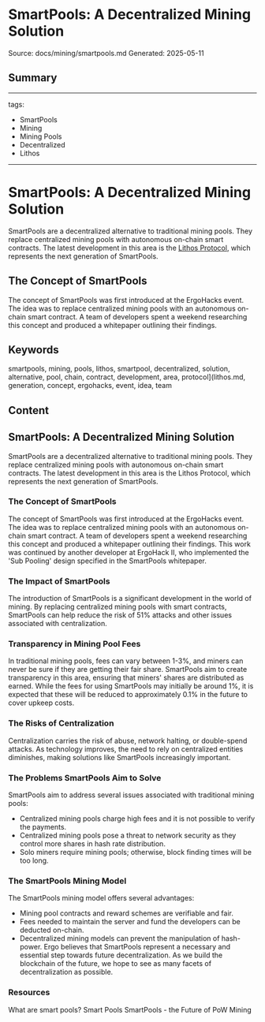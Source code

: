 # SmartPools: A Decentralized Mining Solution
Source: docs/mining/smartpools.md
Generated: 2025-05-11

## Summary
---
tags:
  - SmartPools
  - Mining
  - Mining Pools
  - Decentralized
  - Lithos
---

# SmartPools: A Decentralized Mining Solution

SmartPools are a decentralized alternative to traditional mining pools. They replace centralized mining pools with autonomous on-chain smart contracts. The latest development in this area is the [Lithos Protocol](lithos.md), which represents the next generation of SmartPools.

## The Concept of SmartPools

The concept of SmartPools was first introduced at the ErgoHacks event. The idea was to replace centralized mining pools with an autonomous on-chain smart contract. A team of developers spent a weekend researching this concept and produced a whitepaper outlining their findings.

## Keywords
smartpools, mining, pools, lithos, smartpool, decentralized, solution, alternative, pool, chain, contract, development, area, protocol](lithos.md, generation, concept, ergohacks, event, idea, team

## Content
## SmartPools: A Decentralized Mining Solution
SmartPools are a decentralized alternative to traditional mining pools. They replace centralized mining pools with autonomous on-chain smart contracts. The latest development in this area is the Lithos Protocol, which represents the next generation of SmartPools.

### The Concept of SmartPools
The concept of SmartPools was first introduced at the ErgoHacks event. The idea was to replace centralized mining pools with an autonomous on-chain smart contract. A team of developers spent a weekend researching this concept and produced a whitepaper outlining their findings. This work was continued by another developer at ErgoHack II, who implemented the 'Sub Pooling' design specified in the SmartPools whitepaper.

### The Impact of SmartPools
The introduction of SmartPools is a significant development in the world of mining. By replacing centralized mining pools with smart contracts, SmartPools can help reduce the risk of 51% attacks and other issues associated with centralization.

### Transparency in Mining Pool Fees
In traditional mining pools, fees can vary between 1-3%, and miners can never be sure if they are getting their fair share. SmartPools aim to create transparency in this area, ensuring that miners' shares are distributed as earned. While the fees for using SmartPools may initially be around 1%, it is expected that these will be reduced to approximately 0.1% in the future to cover upkeep costs.

### The Risks of Centralization
Centralization carries the risk of abuse, network halting, or double-spend attacks. As technology improves, the need to rely on centralized entities diminishes, making solutions like SmartPools increasingly important.

### The Problems SmartPools Aim to Solve
SmartPools aim to address several issues associated with traditional mining pools:
- Centralized mining pools charge high fees and it is not possible to verify the payments.
- Centralized mining pools pose a threat to network security as they control more shares in hash rate distribution.
- Solo miners require mining pools; otherwise, block finding times will be too long.

### The SmartPools Mining Model
The SmartPools mining model offers several advantages:
- Mining pool contracts and reward schemes are verifiable and fair.
- Fees needed to maintain the server and fund the developers can be deducted on-chain.
- Decentralized mining models can prevent the manipulation of hash-power.
Ergo believes that SmartPools represent a necessary and essential step towards future decentralization. As we build the blockchain of the future, we hope to see as many facets of decentralization as possible.

### Resources
What are smart pools?
Smart Pools
SmartPools - the Future of PoW Mining
